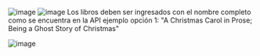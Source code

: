 ![image](https://github.com/user-attachments/assets/74d0b02f-0003-4912-96e2-94413a9355ac)
![image](https://github.com/user-attachments/assets/75fe739b-27b1-4162-8d92-999e52b64d10)
Los libros deben ser ingresados con el nombre completo como se encuentra en la API
ejemplo opción 1: 
  "A Christmas Carol in Prose; Being a Ghost Story of Christmas"

![image](https://github.com/user-attachments/assets/85ab006f-4185-44bb-8b0c-5636048f1bc0)


